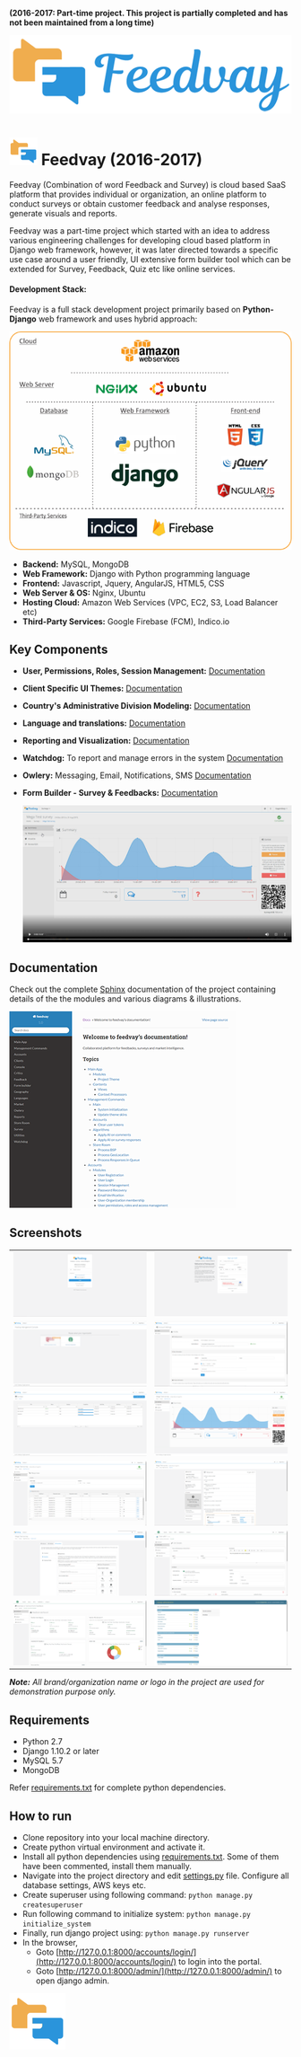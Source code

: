 **(2016-2017: Part-time project. This project is partially completed and has not been maintained from a long time)**

![Logo](_readme/images/Logo_feedvay.png)

# ![Icon](_readme/images/Icon_Feedvay_sm.png) Feedvay (2016-2017)

Feedvay (Combination of word Feedback and Survey) is cloud based SaaS platform that provides individual or organization,
an online platform to conduct surveys or obtain customer feedback and analyse responses, generate visuals and reports.

Feedvay was a part-time project which started with an idea to address various engineering challenges for developing
cloud based platform in Django web framework, however, it was later directed towards a specific use case around a user
friendly, UI extensive form builder tool which can be extended for Survey, Feedback, Quiz etc like online services.


#### Development Stack:

Feedvay is a full stack development project primarily based on **Python-Django** web framework and uses hybrid approach:

![Stack](_readme/images/Feedvay_Stack.png)

- **Backend:** MySQL, MongoDB
- **Web Framework:** Django with Python programming language
- **Frontend:** Javascript, Jquery, AngularJS, HTML5, CSS
- **Web Server & OS:** Nginx, Ubuntu
- **Hosting Cloud:** Amazon Web Services (VPC, EC2, S3, Load Balancer etc) 
- **Third-Party Services:** Google Firebase (FCM), Indico.io 


## Key Components

- **User, Permissions, Roles, Session Management:** [Documentation](/docs/build/html/modules/accounts/index.html)
- **Client Specific UI Themes:** [Documentation](/docs/build/html/modules/main/mod_theme.html)
- **Country's Administrative Division Modeling:** [Documentation](/docs/build/html/modules/geography/index.html)
- **Language and translations:** [Documentation](/docs/build/html/modules/languages/index.html)
- **Reporting and Visualization:** [Documentation](/docs/build/html/modules/reports/index.html)
- **Watchdog:** To report and manage errors in the system [Documentation](/docs/build/html/modules/watchdog/index.html)
- **Owlery:** Messaging, Email, Notifications, SMS [Documentation](/docs/build/html/modules/owlery/index.html)
- **Form Builder - Survey & Feedbacks:** [Documentation](/docs/build/html/modules/form_builder/index.html)

    [![Feedvay_FormBuilder_demo](_readme/images/Feedvay_FormBuilder_Demo__thumb.jpg)](_readme/images/Feedvay_FormBuilder_Demo.gif)

## Documentation

Check out the complete [Sphinx](docs/build/html/modules) documentation of the project containing details of the the modules and various diagrams & illustrations.

[![SphinxDocs](_readme/images/Feedvay_SphinxDoc.png)](docs/build/html/modules)

## Screenshots

|    |   |
|---|---|
| ![](_readme/images/sc_login.png)   | ![](_readme/images/sc_signup.png)  |
| ![](_readme/images/sc_userLandingSceen.png)   | ![](_readme/images/sc_userSettings.png)  |
| ![](_readme/images/sc_surveys.png)   | ![](_readme/images/sc_survey_dashboard.png)  |
| ![](_readme/images/sc_survey_responses.png)   | ![](_readme/images/sc_survey_response.png)  |
| ![](_readme/images/sc_formBuilder.png)   | ![](_readme/images/sc_outlet_manage.png)  |
| ![](_readme/images/sc_feedback_dashboard.png)   | ![](_readme/images/sc_admin.png)  |

_**Note:** All brand/organization name or logo in the project are used for demonstration purpose only._

## Requirements

- Python 2.7
- Django 1.10.2 or later
- MySQL 5.7
- MongoDB 

Refer [requirements.txt](requirements.txt) for complete python dependencies.


## How to run

- Clone repository into your local machine directory.
- Create python virtual environment and activate it.
- Install all python dependencies using [requirements.txt](requirements.txt). Some of them have been commented, install them manually.
- Navigate into the project directory and edit [settings.py](feedvay/settings.py) file. Configure all database settings, AWS keys etc.
- Create superuser using following command: 
    ```python manage.py createsuperuser```
- Run following command to initialize system: 
    ```python manage.py initialize_system```
- Finally, run django project using:
    ```python manage.py runserver```
- In the browser, 
    - Goto [http://127.0.0.1:8000/accounts/login/](http://127.0.0.1:8000/accounts/login/) to login into the portal.
    - Goto [http://127.0.0.1:8000/admin/](http://127.0.0.1:8000/admin/) to open django admin.
    


![](_readme/images/Icon_Feedvay.png)
